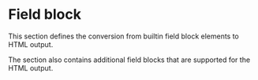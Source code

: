 # Field block

This section defines the conversion from builtin field block elements to HTML output.

The section also contains additional field blocks that are supported for the HTML output.
